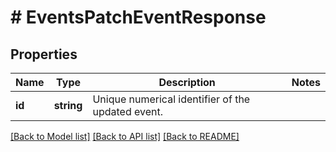 # # EventsPatchEventResponse

## Properties

Name | Type | Description | Notes
------------ | ------------- | ------------- | -------------
**id** | **string** | Unique numerical identifier of the updated event. |

[[Back to Model list]](../../README.md#models) [[Back to API list]](../../README.md#endpoints) [[Back to README]](../../README.md)
